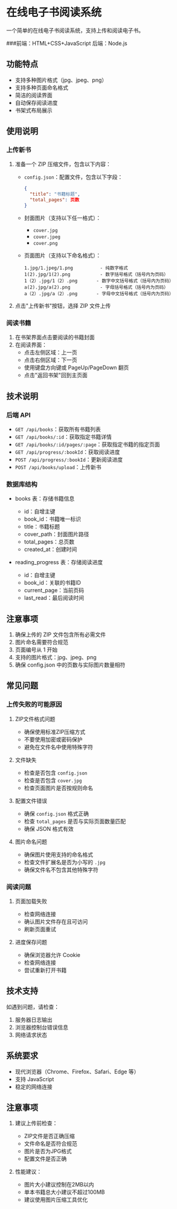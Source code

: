 # 在线电子书阅读系统

一个简单的在线电子书阅读系统，支持上传和阅读电子书。

###前端：HTML+CSS+JavaScript 后端：Node.js

## 功能特点

- 支持多种图片格式（jpg、jpeg、png）
- 支持多种页面命名格式
- 简洁的阅读界面
- 自动保存阅读进度
- 书架式布局展示

## 使用说明

### 上传新书

1. 准备一个 ZIP 压缩文件，包含以下内容：

   - `config.json`：配置文件，包含以下字段：
     ```json
     {
       "title": "书籍标题",
       "total_pages": 页数
     }
     ```
   
   - 封面图片（支持以下任一格式）：
     - `cover.jpg`
     - `cover.jpeg`
     - `cover.png`
   
   - 页面图片（支持以下命名格式）：
     ```
     1.jpg/1.jpeg/1.png          - 纯数字格式
     1(2).jpg/1(2).png           - 数字括号格式（括号内为页码）
     1（2）.jpg/1（2）.png       - 数字中文括号格式（括号内为页码）
     a(2).jpg/a(2).png           - 字母括号格式（括号内为页码）
     a（2）.jpg/a（2）.png       - 字母中文括号格式（括号内为页码）
     ```

2. 点击"上传新书"按钮，选择 ZIP 文件上传

### 阅读书籍

1. 在书架界面点击要阅读的书籍封面
2. 在阅读界面：
   - 点击左侧区域：上一页
   - 点击右侧区域：下一页
   - 使用键盘方向键或 PageUp/PageDown 翻页
   - 点击"返回书架"回到主页面

## 技术说明

### 后端 API

- `GET /api/books`：获取所有书籍列表
- `GET /api/books/:id`：获取指定书籍详情
- `GET /api/books/:id/pages/:page`：获取指定书籍的指定页面
- `GET /api/progress/:bookId`：获取阅读进度
- `POST /api/progress/:bookId`：更新阅读进度
- `POST /api/books/upload`：上传新书

### 数据库结构

- books 表：存储书籍信息
  - id：自增主键
  - book_id：书籍唯一标识
  - title：书籍标题
  - cover_path：封面图片路径
  - total_pages：总页数
  - created_at：创建时间

- reading_progress 表：存储阅读进度
  - id：自增主键
  - book_id：关联的书籍ID
  - current_page：当前页码
  - last_read：最后阅读时间

## 注意事项

1. 确保上传的 ZIP 文件包含所有必需文件
2. 图片命名需要符合规范
3. 页面编号从 1 开始
4. 支持的图片格式：jpg、jpeg、png
5. 确保 config.json 中的页数与实际图片数量相符

## 常见问题

### 上传失败的可能原因

1. ZIP文件格式问题
   - 确保使用标准ZIP压缩方式
   - 不要使用加密或密码保护
   - 避免在文件名中使用特殊字符

2. 文件缺失
   - 检查是否包含 `config.json`
   - 检查是否包含 `cover.jpg`
   - 检查页面图片是否按规则命名

3. 配置文件错误
   - 确保 `config.json` 格式正确
   - 检查 `total_pages` 是否与实际页面数量匹配
   - 确保 JSON 格式有效

4. 图片命名问题
   - 确保图片使用支持的命名格式
   - 检查文件扩展名是否为小写的 `.jpg`
   - 确保文件名不包含其他特殊字符

### 阅读问题

1. 页面加载失败
   - 检查网络连接
   - 确认图片文件存在且可访问
   - 刷新页面重试

2. 进度保存问题
   - 确保浏览器允许 Cookie
   - 检查网络连接
   - 尝试重新打开书籍

## 技术支持

如遇到问题，请检查：
1. 服务器日志输出
2. 浏览器控制台错误信息
3. 网络请求状态

## 系统要求

- 现代浏览器（Chrome、Firefox、Safari、Edge 等）
- 支持 JavaScript
- 稳定的网络连接

## 注意事项

1. 建议上传前检查：
   - ZIP文件是否正确压缩
   - 文件命名是否符合规范
   - 图片是否为JPG格式
   - 配置文件是否正确

2. 性能建议：
   - 图片大小建议控制在2MB以内
   - 单本书籍总大小建议不超过100MB
   - 建议使用图片压缩工具优化 
